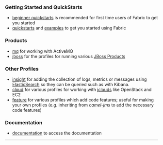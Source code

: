 ### Getting Started and QuickStarts

* [beginner quickstarts](/fabric/profiles/quickstarts/beginner) is recommended for first time users of Fabric to get you started
* [quickstarts](/fabric/profiles/quickstarts) and [examples](/fabric/profiles/example) to get you started using Fabric

### Products

* [mq](/fabric/profiles/mq) for working with ActiveMQ
* [jboss](/fabric/profiles/jboss) for the profiles for running various [JBoss Products](http://www.jboss.org/products)

### Other Profiles

* [insight](/fabric/profiles/insight) for adding the collection of logs, metrics or messages using [ElasticSearch](http://www.elasticsearch.org/) so they can be queried such as with Kibana.
* [cloud](/fabric/profiles/cloud) for various profiles for working with [jclouds](http://jclouds.apache.org/) like OpenStack and EC2
* [feature](/fabric/profiles/feature) for various profiles which add code features; useful for making your own profiles (e.g. inheriting from *camel-jms* to add the necessary code features)

### Documentation

* [documentation](/fabric/profiles/docs) to access the documentation
* **
